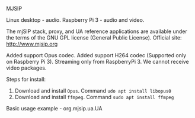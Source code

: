 MJSIP

Linux desktop - audio.
Raspberry Pi 3 - audio and video.

The mjSIP stack, proxy, and UA reference applications are available under the terms of the GNU GPL license (General Public License).
Official site: http://www.mjsip.org

Added support Opus codec.
Added support H264 codec (Supported only on Raspberry Pi 3). Streaming only from RaspberryPi 3. We cannot receive video packages.

Steps for install:
1) Download and install `Opus`. Command `udo apt install libopus0`
2) Download and install `ffmpeg`. Command `sudo apt install ffmpeg`

Basic usage example - org.mjsip.ua.UA
